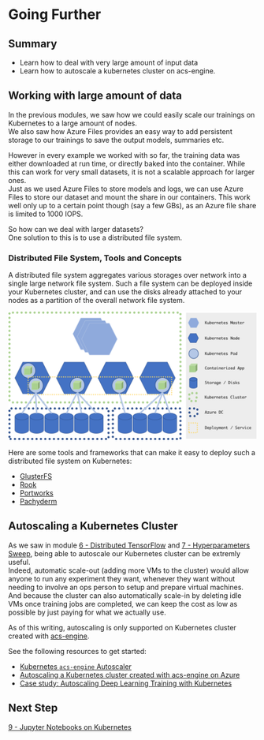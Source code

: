 # Going Further

## Summary

* Learn how to deal with very large amount of input data
* Learn how to autoscale a kubernetes cluster on acs-engine.


## Working with large amount of data

In the previous modules, we saw how we could easily scale our trainings on Kubernetes to a large amount of nodes.  
We also saw how Azure Files provides an easy way to add persistent storage to our trainings to save the output models, summaries etc.  

However in every example we worked with so far, the training data was either downloaded at run time, or directly baked into the container. While this can work for very small datasets, it is not a scalable approach for larger ones.  
Just as we used Azure Files to store models and logs, we can use Azure Files to store our dataset and mount the share in our containers. This work well only up to a certain point though (say a few GBs), as an Azure file share is limited to 1000 IOPS.

So how can we deal with larger datasets?  
One solution to this is to use a distributed file system.  
  
### Distributed File System, Tools and Concepts

A distributed file system aggregates various storages over network into a single large network file system.
Such a file system can be deployed inside your Kubernetes cluster, and can use the disks already attached to your nodes as a partition of the overall network file system.


![](NFSonAzureConcept.png)

Here are some tools and frameworks that can make it easy to deploy such a distributed file system on Kubernetes:

* [GlusterFS](http://www.gluster.org/)
* [Rook](https://rook.io/)
* [Portworks](https://portworx.com/)
* [Pachyderm](http://pachyderm.io/)


## Autoscaling a Kubernetes Cluster

As we saw in module [6 - Distributed TensorFlow](../6-distributed-tensorflow/) and [7 - Hyperparameters Sweep](../7-hyperparam-sweep), being able to autoscale our Kubernetes cluster can be extremly useful.  
Indeed, automatic scale-out (adding more VMs to the cluster) would allow anyone to run any experiment they want, whenever they want without needing to involve an ops person to setup and prepare virtual machines.  
And because the cluster can also automatically scale-in by deleting idle VMs once training jobs are completed, we can keep the cost as low as possible by just paying for what we actually use.  

As of this writing, autoscaling is only supported on Kubernetes cluster created with [acs-engine](https://github.com/Azure/acs-engine).

See the following resources to get started:
* [Kubernetes `acs-engine` Autoscaler](https://github.com/wbuchwalter/Kubernetes-acs-engine-autoscaler)
* [Autoscaling a Kubernetes cluster created with acs-engine on Azure](https://medium.com/@wbuchwalter/autoscaling-a-kubernetes-cluster-created-with-acs-engine-on-azure-5e24ddc6402e)
* [Case study: Autoscaling Deep Learning Training with Kubernetes](https://www.microsoft.com/developerblog/2017/11/21/autoscaling-deep-learning-training-kubernetes/)


## Next Step

[9 - Jupyter Notebooks on Kubernetes](../9-jupyter)
